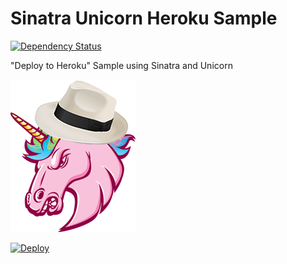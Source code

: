 Sinatra Unicorn Heroku Sample
=============================
[![Dependency Status](https://www.versioneye.com/user/projects/555b03c6634daa5dc800016c/badge.svg?style=flat)](https://www.versioneye.com/user/projects/555b03c6634daa5dc800016c)

"Deploy to Heroku" Sample using Sinatra and Unicorn

[![Sinatra Unicorn Heroku](https://raw.githubusercontent.com/alexruperez/sinatra-unicorn-heroku-sample/master/logo.png)](https://heroku.com/deploy?template=https://github.com/alexruperez/sinatra-unicorn-heroku-sample)

[![Deploy](https://www.herokucdn.com/deploy/button.svg)](https://heroku.com/deploy?template=https://github.com/alexruperez/sinatra-unicorn-heroku-sample)

